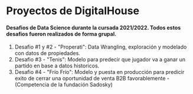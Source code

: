 # Proyectos de DigitalHouse
#### Desafios de Data Science durante la cursada 2021/2022. Todos estos desafios fueron realizados de forma grupal.

1. Desafio #1 y #2 - "Properati": Data Wrangling, exploración y modelado con datos de propiedades. 
2. Desafio #3 - "Tenis": Modelo para predecir que jugador va a ganar un partido en base a datos historicos. 
3. Desafio #4 - "Frío Frío": Modelo y puesta en producción para predicir exito de cerrar una oportunidad de venta B2B favorablemente - (Competencia de la fundación Sadosky)  
